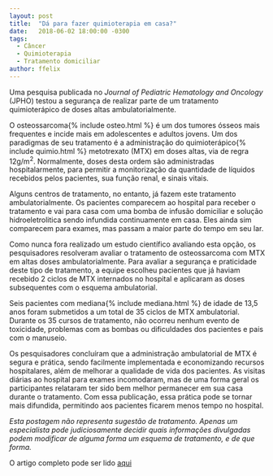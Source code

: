 ```yaml
---
layout: post
title:  "Dá para fazer quimioterapia em casa?"
date:   2018-06-02 18:00:00 -0300
tags:
  - Câncer
  - Quimioterapia
  - Tratamento domiciliar
author: ffelix
---
```

Uma pesquisa publicada no  _Journal of Pediatric Hematology and Oncology_ (JPHO) testou a segurança de realizar parte de um tratamento quimioterápico de doses altas ambulatorialmente.
<!--more-->

O osteossarcoma{% include osteo.html %} é um dos tumores ósseos mais frequentes e incide mais em adolescentes e adultos jovens. Um dos paradigmas de seu tratamento é a administração do quimioterápico{% include quimio.html %} metotrexato (MTX) em doses altas, via de regra 12g/m<sup>2</sup>.  Normalmente, doses desta ordem são administradas hospitalarmente, para permitir a monitorização da quantidade de líquidos recebidos pelos pacientes, sua função renal, e sinais vitais.

Alguns centros de tratamento, no entanto, já fazem este tratamento ambulatorialmente. Os pacientes comparecem ao hospital para receber o tratamento e vai para casa com uma bomba de infusão domiciliar e solução hidroeletrolitica sendo infundida continuamente em casa. Eles ainda sim comparecem para exames, mas passam a maior parte do tempo em seu lar.

Como nunca fora realizado um estudo científico avaliando esta opção, os pesquisadores resolveram avaliar o tratamento de osteossarcoma com MTX em altas doses ambulatorialmente. Para avaliar a segurança e praticidade deste tipo de tratamento, a equipe escolheu pacientes que já haviam recebido 2 ciclos de MTX internados no hospital e aplicaram as doses subsequentes com o esquema ambulatorial.

Seis pacientes com mediana{% include mediana.html %} de idade de 13,5 anos foram submetidos a um total de 35 ciclos de MTX ambulatorial. Durante os 35 cursos de tratamento, não ocorreu nenhum evento de toxicidade, problemas com as bombas ou dificuldades dos pacientes e pais com o manuseio.

Os pesquisadores concluíram que a administração ambulatorial de MTX é segura e prática, sendo facilmente implementada e economizando recursos hospitalares, além de melhorar a qualidade de vida dos pacientes. As visitas diárias ao hospital para exames incomodaram, mas de uma forma geral os participantes relataram ter sido bem melhor permanecer em sua casa durante o tratamento. Com essa publicação, essa prática pode se tornar mais difundida, permitindo aos pacientes ficarem menos tempo no hospital.

_Esta postagem não representa sugestão de tratamento. Apenas um especialista pode judiciosamente decidir quais informações divulgadas podem modificar de alguma forma um esquema de tratamento, e de que forma._ 

O artigo completo pode ser lido [aqui](http://bit.ly/fhcflxFJ)
